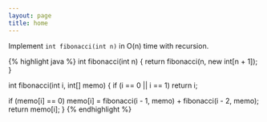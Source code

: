 ```yaml
---
layout: page
title: home
---
```


Implement `int fibonacci(int n)` in O(n) time with recursion.

{% highlight java %}
int fibonacci(int n) {
  return fibonacci(n, new int[n + 1]);
}

int fibonacci(int i, int[] memo) {
  if (i == 0 || i == 1)
    return i;

  if (memo[i] == 0)
    memo[i] = fibonacci(i - 1, memo) +
              fibonacci(i - 2, memo);
  return memo[i];
}
{% endhighlight %}
